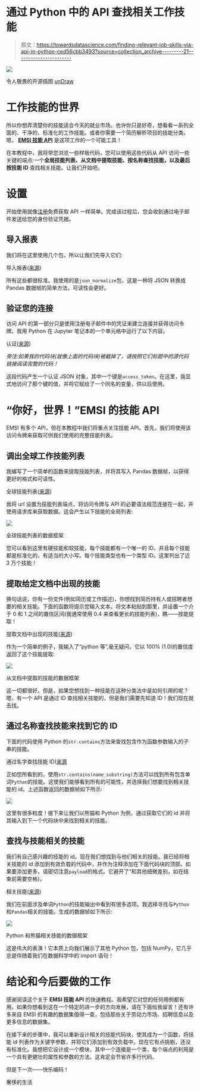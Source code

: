 # 通过 Python 中的 API 查找相关工作技能

> 原文：<https://towardsdatascience.com/finding-relevant-job-skills-via-api-in-python-ced56cbb3493?source=collection_archive---------21----------------------->

![](img/6f269f8671c09cf93d78a25eb1b128f6.png)

令人敬畏的开源插图 [unDraw](https://undraw.co/)

# 工作技能的世界

所以你想弄清楚你的技能适合今天的就业市场。也许你只是好奇，想看看一系列全面的、干净的、标准化的工作技能。或者你需要一个简历解析项目的技能分类。嗯， [**EMSI 技能 API**](https://api.emsidata.com/apis/skills) 是这项工作的一个可能工具！

在本教程中，我将带您浏览一些样板代码，您可以使用这些代码从 API 访问一些关键的端点:一个**全局技能列表、从文档中提取技能、按名称查找技能，以及最后按技能 ID** 查找相关技能。让我们开始吧。

# 设置

开始使用就像[注册](https://skills.emsidata.com/access)免费获取 API 一样简单。完成该过程后，您会收到通过电子邮件发送给您的身份验证凭据。

## 导入报表

我们将在这里使用几个包，所以让我们先导入它们:

导入报表([来源](https://gist.github.com/rileypredum/62e0bcb20f1588ac6aefd72ff5f44e8e))

所有这些都很标准。我使用的是`json_normalize`包，这是一种将 JSON 转换成 Pandas 数据帧的简单方法，可读性会更好。

## 验证您的连接

访问 API 的第一部分只是使用注册电子邮件中的凭证来建立连接并获得访问令牌。我用 Python 在 Jupyter 笔记本的一个单元格中运行了以下内容。

认证([来源](https://gist.github.com/rileypredum/84fb7e8a4a21f49ab0510498334c3e72))

*旁注:如果我的代码块(就像上面的代码块)被截掉了，请按照它们标题中的源代码链接阅读完整的代码！*

这段代码产生一个认证 JSON 对象，其中一个键是`access_token`。在这里，我显式地访问了那个键的值，并将它赋给了一个同名的变量，供以后使用。

# “你好，世界！”EMSI 的技能 API

EMSI 有多个 API，但在本教程中我们将重点关注技能 API。首先，我们将使用该访问令牌来获取可供我们使用的完整技能列表。

## 调出全球工作技能列表

我编写了一个简单的函数来提取技能列表，并将其写入 Pandas 数据帧，以获得更好的格式和可读性。

全球技能列表([来源](https://gist.github.com/rileypredum/f2d5dd42002cf2a327ab7d94943eeb23))

我将 url 设置为技能列表端点，将访问令牌与 API 的必要语法规范连接在一起，并使用请求库来获取数据。这会产生以下技能的全局列表:

![](img/191aa1312b202daeaa9822fd4539fd03.png)

全球技能列表的数据框架

您可以看到这里有硬技能和软技能，每个技能都有一个唯一的 ID，并且每个技能都是标准化的，有适当的大小写。每个技能类型也有一个类型 ID。这里列出了近 3 万个技能！

## 提取给定文档中出现的技能

换句话说，你有一份文件(例如简历或工作描述)，你想找到简历持有人或招聘者想要的相关技能。下面的函数将提示您输入文本。将文本粘贴到那里，并设置一个介于 0 和 1 之间的置信区间(我通常使用 0.4 来查看更长的技能列表)，瞧——技能提取！

提取文档中出现的技能([来源](https://gist.github.com/rileypredum/95293b6c9b9e2a6928921dd634cb5a29))

作为一个简单的例子，我输入了“python 等”,毫无疑问，它以 100% (1.0)的置信度返回了这个技能提取:

![](img/812cda1a8e090be75904f25753afeced.png)

从文档中提取的技能的数据框架

这一切都很好。但是，如果您想找到一种技能在这种分类法中是如何引用的呢？嗯，有一个 API 是通过 ID 查找相关技能的，但是我们需要先知道 ID！我们现在就去找。

## 通过名称查找技能来找到它的 ID

下面的代码使用 Python 的`str.contains`方法来查找包含作为函数参数输入的子串的技能。

通过名字查找技能 ID([来源](https://gist.github.com/rileypredum/02b6bafe32ae2eab63abccdc4db1c0f0)

正如您所看到的，使用`str.contains(name_substring)`方法可以找到所有包含单词`Python`的技能。这使我们能够看到所有的可能性，并选择我们想要找到相关技能的 id。上述函数返回的数据帧如下所示:

![](img/646cda06861a48ae9bca8ab15c6b6295.png)

这里有很多粒度！接下来让我们以熊猫和 Python 为例，通过获取它们的 id 并将其输入到下一个代码块中来找到相关的技能。

## 查找与技能相关的技能

我们有自己感兴趣的技能的 id。现在我们想找到与他们相关的技能。我已经将相关技能的 id 添加到有效负载的代码中，并作为注释添加在下面代码块的顶部。如果要添加更多，请密切注意`payload`的格式。它避开了“和其他细微差别，如在结束前需要空格}。

相关技能([来源](https://gist.github.com/rileypredum/76d333c829ef6588c3a8f0dcba2021b3))

我们在前面涉及单词`Python`的技能输出中看到有很多选项。我选择寻找与`Python`和`Pandas`相关的技能。生成的数据帧如下所示:

![](img/fd79e34bf41505491c30a5067017ccee.png)

Python 和熊猫相关技能的数据框架

这是伟大的表演！它本质上向我们展示了其他 Python 包，包括 NumPy，它几乎总是伴随着我们在数据科学中的 import 语句！

# 结论和今后要做的工作

感谢阅读这个关于 **EMSI 技能 API** 的快速教程。我希望它对您的任何用例都有用。如果你想看到这在一个特定的进一步的方向发展，请在下面给我留言！还有许多来自 EMSI 的有趣的数据集值得一查，包括那些关于劳动力市场、招聘信息以及更多信息的数据集。

在接下来的步骤中，我可以重新设计相关的技能代码块，使其成为一个函数，将技能 id 列表作为关键字参数，并将它们添加到有效负载中。现在它有点挑剔，还没有标准化。我想把它设计成一个模块，其中一个连接是一个类，每个端点的利用是一个具有更健壮的属性和参数的方法。这肯定会节省许多行代码。

但是下一次——快乐编码！

奢侈的生活
